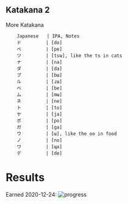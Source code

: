 ## Katakana 2
More Katakana

        Japanese   | IPA, Notes
        ド         | [do]
        ペ         | [pe]
        ツ         | [tsɯ], like the ts in cats
        ナ         | [na]
        ダ         | [da]
        ブ         | [bɯ] 
        ル         | [ɾɯ] 
        ベ         | [be] 
        ム         | [mɯ]  
        ネ         | [ne]
        ト         | [to]
        ヤ         | [ja]
        ポ         | [po] 
        ガ         | [ga] 
        ウ         | [ɯ], like the oo in food 
        ノ         | [no] 
        ワ         | [ɰa] 
        デ         | [de]
        

# Results 
Earned 2020-12-24:
![progress](https://github.com/EO4wellness/T-I-L/blob/main/polyglot/japon%C3%A9s/Castle-1/2020-12-24-earned-Castle1-Katakana2-Level3.png)
